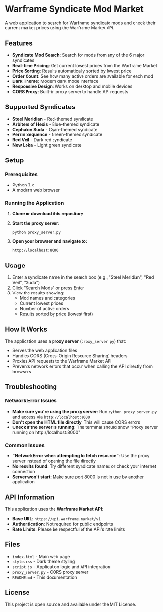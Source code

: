 # Warframe Syndicate Mod Market

A web application to search for Warframe syndicate mods and check their current market prices using the Warframe Market API.

## Features

- **Syndicate Mod Search**: Search for mods from any of the 6 major syndicates
- **Real-time Pricing**: Get current lowest prices from the Warframe Market
- **Price Sorting**: Results automatically sorted by lowest price
- **Order Count**: See how many active orders are available for each mod
- **Dark Theme**: Modern dark mode interface
- **Responsive Design**: Works on desktop and mobile devices
- **CORS Proxy**: Built-in proxy server to handle API requests

## Supported Syndicates

- **Steel Meridian** - Red-themed syndicate
- **Arbiters of Hexis** - Blue-themed syndicate  
- **Cephalon Suda** - Cyan-themed syndicate
- **Perrin Sequence** - Green-themed syndicate
- **Red Veil** - Dark red syndicate
- **New Loka** - Light green syndicate

## Setup

### Prerequisites

- Python 3.x
- A modern web browser

### Running the Application

1. **Clone or download this repository**

2. **Start the proxy server:**
   ```bash
   python proxy_server.py
   ```

3. **Open your browser and navigate to:**
   ```
   http://localhost:8000
   ```

## Usage

1. Enter a syndicate name in the search box (e.g., "Steel Meridian", "Red Veil", "Suda")
2. Click "Search Mods" or press Enter
3. View the results showing:
   - Mod names and categories
   - Current lowest prices
   - Number of active orders
   - Results sorted by price (lowest first)

## How It Works

The application uses a **proxy server** (`proxy_server.py`) that:
- Serves the web application files
- Handles CORS (Cross-Origin Resource Sharing) headers
- Proxies API requests to the Warframe Market API
- Prevents network errors that occur when calling the API directly from browsers

## Troubleshooting

### Network Error Issues
- **Make sure you're using the proxy server**: Run `python proxy_server.py` and access via `http://localhost:8000`
- **Don't open the HTML file directly**: This will cause CORS errors
- **Check if the server is running**: The terminal should show "Proxy server running on http://localhost:8000"

### Common Issues
- **"NetworkError when attempting to fetch resource"**: Use the proxy server instead of opening the file directly
- **No results found**: Try different syndicate names or check your internet connection
- **Server won't start**: Make sure port 8000 is not in use by another application

## API Information

This application uses the **Warframe Market API**:
- **Base URL**: `https://api.warframe.market/v1`
- **Authentication**: Not required for public endpoints
- **Rate Limits**: Please be respectful of the API's rate limits

## Files

- `index.html` - Main web page
- `style.css` - Dark theme styling
- `script.js` - Application logic and API integration
- `proxy_server.py` - CORS proxy server
- `README.md` - This documentation

## License

This project is open source and available under the MIT License. 
